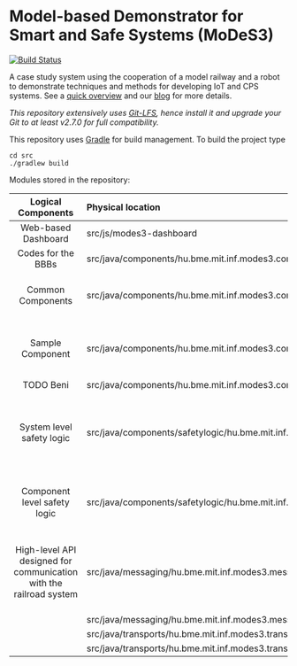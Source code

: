 # **Mo**del-based **De**monstrator for **S**mart and **S**afe **S**ystems (MoDeS3)

[![Build Status](https://travis-ci.org/FTSRG/BME-MODES3.svg?branch=gen3-arch)](https://travis-ci.org/FTSRG/BME-MODES3)

A case study system using the cooperation of a model railway and a robot to demonstrate techniques and methods for developing IoT and CPS systems. See a [quick overview](https://inf.mit.bme.hu/en/research/projects/modes3) and our [blog](http://modes3.tumblr.com/) for more details.

*This repository extensively uses [Git-LFS](https://git-lfs.github.com/), hence install it and upgrade your Git to at least v2.7.0 for full compatibility.*

This repository uses [Gradle](https://gradle.org/) for build management. To build the project type

```
cd src
./gradlew build
```

Modules stored in the repository:


| Logical Components  |  Physical location      | Comments | Owner|
|:-------------------:|:------------------------|:--------:|:---:|
| Web-based Dashboard | src/js/modes3-dashboard | | hegyibalint, zsoltmazlo
| Codes for the BBBs  | src/java/components/hu.bme.mit.inf.modes3.components.bbb/ | | benedekh
| Common Components | src/java/components/hu.bme.mit.inf.modes3.components.common | Common codes and helpers for all components| hegyibalint, baloghlaszlo, benedekh
| Sample Component | src/java/components/hu.bme.mit.inf.modes3.components.sample | A sample component which can be linked to a tutorial | hegyibalint, baloghlaszlo, benedekh
| TODO Beni | src/java/components/hu.bme.mit.inf.modes3.components.util | | benedekh |
| System level safety logic | src/java/components/safetylogic/hu.bme.mit.inf.modes3.components.safetylogic.event | System level safety logic with a runtime EMF model and using VIATRA-Queries TODO english | baloghlaszlo
| Component level safety logic | src/java/components/safetylogic/hu.bme.mit.inf.modes3.components.safetylogic.componentlevel.sc | Component level safetylogic with Yakindu statecharts | benedekh |
| High-level API designed for communication with the railroad system | src/java/messaging/hu.bme.mit.inf.modes3.messaging.communication | Communication technology independent API designed for further use in the components | baloghlaszlo | 
| | src/java/messaging/hu.bme.mit.inf.modes3.messaging.communication | | hegyibalint |
| | src/java/transports/hu.bme.mit.inf.modes3.transports.common | | hegyibalint |
| | src/java/transports/hu.bme.mit.inf.modes3.transports.zeromq | | hegyibalint |



